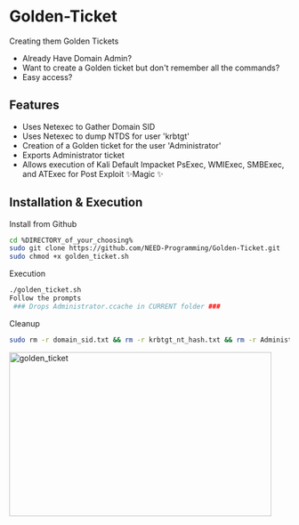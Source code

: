 # Golden-Ticket
Creating them Golden Tickets
- Already Have Domain Admin?
- Want to create a Golden ticket but don't remember all the commands?
- Easy access?

## Features

- Uses Netexec to Gather Domain SID
- Uses Netexec to dump NTDS for user 'krbtgt'
- Creation of a Golden ticket for the user 'Administrator'
- Exports Administrator ticket
- Allows execution of Kali Default Impacket PsExec, WMIExec, SMBExec, and ATExec for Post Exploit ✨Magic ✨

## Installation & Execution

Install from Github

```sh
cd %DIRECTORY_of_your_choosing%
sudo git clone https://github.com/NEED-Programming/Golden-Ticket.git
sudo chmod +x golden_ticket.sh
```

Execution
```sh
./golden_ticket.sh
Follow the prompts
 ### Drops Administrator.ccache in CURRENT folder ###
```

Cleanup
```sh
sudo rm -r domain_sid.txt && rm -r krbtgt_nt_hash.txt && rm -r Administrator.ccache
```


<img width="471" height="295" alt="golden_ticket" src="https://github.com/user-attachments/assets/83ac772e-e7dc-45b5-a408-5f934fe1de79" />


